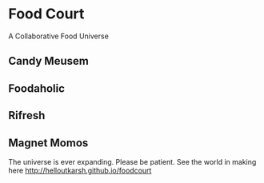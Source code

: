 # Food Court
A Collaborative Food Universe
## Candy Meusem
## Foodaholic 
## Rifresh
## Magnet Momos


The universe is ever expanding. Please be patient. 
See the world in making here http://helloutkarsh.github.io/foodcourt 
